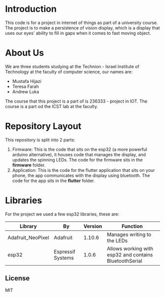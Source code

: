 # Introduction

This code is for a project in internet of things as part of
a university course. The project is to make a persistence
of vision display, which is a display that uses our eyes'
ability to fill in gaps when it comes to fast moving object.

# About Us

We are three students studying at the 
Technion - Israel Institute of Technology at the faculty of 
computer science, our names are:

- Mustafa Hijazi
- Teresa Farah
- Andrew Luka

The course that this project is a part of is 236333 - project
in IOT. The course is a part od the ICST lab at the faculty.

# Repository Layout

This repository is split into 2 parts:

1. Firmware: This is the code that sits on the esp32
   (a more powerful arduino alternative), it houses code that 
   manages the display, and updates the spinning LEDs. The code
   for the firmware sits in the **firmware** folder.
2. Application: This is the code for the flutter application 
   that sits on your phone, the app communicates with the 
   display using bluetooth. The code for the app sits in the
   **flutter** folder.

# Libraries

For the project we used a few esp32 libraries, these are:


| Library           | By                | Version | Function                                               |
|-------------------|-------------------|---------|--------------------------------------------------------|
| Adafruit_NeoPixel | Adafruit          | 1.10.6  | Manages writing to the LEDs                            |
| esp32             | Espressif Systems | 1.0.6   | Allows working with esp32 and contains BluetoothSerial |


## License

MIT

